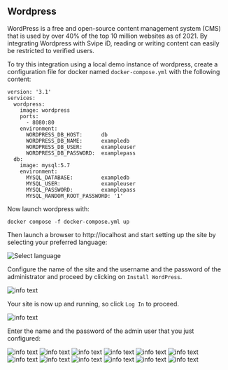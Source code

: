 ## Wordpress   <!-- {docsify-ignore} -->

WordPress is a free and open-source content management system (CMS) that is used by over 40% of the top 10 million websites as of 2021. By integrating Wordpress with Svipe iD, reading or writing content can easily be restricted to verified users.

To try this integration using a local demo instance of wordpress, create a configuration file for docker named `docker-compose.yml` with the following content:

    version: '3.1'
    services:
      wordpress:
        image: wordpress
        ports:
          - 8080:80
        environment:
          WORDPRESS_DB_HOST:      db
          WORDPRESS_DB_NAME:      exampledb
          WORDPRESS_DB_USER:      exampleuser
          WORDPRESS_DB_PASSWORD:  examplepass
      db:
        image: mysql:5.7
        environment:
          MYSQL_DATABASE:         exampledb
          MYSQL_USER:             exampleuser
          MYSQL_PASSWORD:         examplepass
          MYSQL_RANDOM_ROOT_PASSWORD: '1'

Now launch wordpress with:

    docker compose -f docker-compose.yml up

Then launch a browser to http://localhost and start setting up the site by selecting your preferred language:

![Select language](./images/wordpress/wordpress-1.jpg)

Configure the name of the site and the username and the password of the administrator and proceed by clicking on `Install WordPress`.

![info text](./images/wordpress/wordpress-2.jpg)

Your site is now up and running, so click `Log In` to proceed.

![info text](./images/wordpress/wordpress-3.jpg)

Enter the name and the password of the admin user that you just configured:

![info text](./images/wordpress/wordpress-4.jpg)
![info text](./images/wordpress/wordpress-5.jpg)
![info text](./images/wordpress/wordpress-6.jpg)
![info text](./images/wordpress/wordpress-7.jpg)
![info text](./images/wordpress/wordpress-8.jpg)
![info text](./images/wordpress/wordpress-9.jpg)
![info text](./images/wordpress/wordpress-10.jpg)
![info text](./images/wordpress/wordpress-11.jpg)
![info text](./images/wordpress/wordpress-12.jpg)
![info text](./images/wordpress/wordpress-13.jpg)
![info text](./images/wordpress/wordpress-14.jpg)
![info text](./images/wordpress/wordpress-15.jpg)



